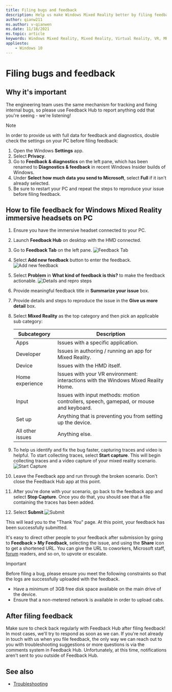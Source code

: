 ```yaml
---
title: Filing bugs and feedback
description: Help us make Windows Mixed Reality better by filing feedback using the correct categories in the Feedback Hub app.
author: qianw211
ms.author: v-qianwen
ms.date: 11/18/2021
ms.topic: article
keywords: Windows Mixed Reality, Mixed Reality, Virtual Reality, VR, MR, Feedback, Feedback Hub, bugs
appliesto:
    - Windows 10
---
```


# Filing bugs and feedback

## Why it's important

The engineering team uses the same mechanism for tracking and fixing internal bugs, so please use Feedback Hub to report anything odd that you're seeing - we're listening!

>[!Note]
>In order to provide us with full data for feedback and diagnostics, double check the settings on your PC before filing feedback: <ol> <li> Open the Windows **Settings** app. </li> <li> Select **Privacy**. </li> <li> Go to **Feedback & diagnostics** on the left pane, which has been renamed to **Diagnostics & feedback** in recent Windows Insider builds of Windows. </li> <li> Under **Select how much data you send to Microsoft**, select **Full** if it isn't already selected. </li> <li> Be sure to restart your PC and repeat the steps to reproduce your issue before filing feedback. </li> <ol>

## How to file feedback for Windows Mixed Reality immersive headsets on PC

1. Ensure you have the immersive headset connected to your PC.
2. Launch **Feedback Hub** on desktop with the HMD connected.
3. Go to **Feedback Tab** on the left pane. ![Feedback Tab](images/feedback1.png) 
4. Select **Add new feedback** button to enter the feedback. ![Add new feedback](images/feedback2.png)
5. Select **Problem** in **What kind of feedback is this?** to make the feedback actionable. ![Details and repro steps](images/feedback3.png)
6. Provide meaningful feedback title in **Summarize your issue** box.
7. Provide details and steps to reproduce the issue in the **Give us more detail** box.
8. Select **Mixed Reality** as the top category and then pick an applicable sub category:

   | Subcategory      | Description                                                                           |
   |------------------|---------------------------------------------------------------------------------------|
   | Apps             | Issues with a specific application.                                                   |
   | Developer        | Issues in authoring / running an app for Mixed Reality.                               |
   | Device           | Issues with the HMD itself.                                                           |
   | Home experience  | Issues with your VR environment: interactions with the Windows Mixed Reality Home.    |
   | Input            | Issues with input methods: motion controllers, speech, gamepad, or mouse and keyboard.|
   | Set up           | Anything that is preventing you from setting up the device.                           |
   | All other issues | Anything else.                                                                        |

9. To help us identify and fix the bug faster, capturing traces and video is helpful. To start collecting traces, select **Start capture**. This will begin collecting traces and a video capture of your mixed reality scenario.![Start Capture](images/feedback4.png)
10. Leave the Feedback app and run through the broken scenario. Don't close the Feedback Hub app at this point.
11. After you're done with your scenario, go back to the feedback app and select **Stop Capture**. Once you do that, you should see that a file containing the traces has been added.
12. Select **Submit**.![Submit](images/feedback5.png)

This will lead you to the "Thank You" page. At this point, your feedback has been successfully submitted.

It's easy to direct other people to your feedback after submission by going to **Feedback > My Feedback**, selecting the issue, and using the **Share** icon to get a shortened URL. You can give the URL to coworkers, Microsoft staff, [forum](https://forums.hololens.com/) readers, and so on, to upvote or escalate.

> [!IMPORTANT]
> Before filing a bug, please ensure you meet the following constraints so that the logs are successfully uploaded with the feedback.
>    * Have a minimum of 3GB free disk space available on the main drive of the device.
>    * Ensure that a non-metered network is available in order to upload cabs.

## After filing feedback

Make sure to check back regularly with Feedback Hub after filing feedback! In most cases, we'll try to respond as soon as we can. If you're not already in touch with us when you file feedback, the only way we can reach out to you with troubleshooting suggestions or more questions is via the comments system in Feedback Hub. Unfortunately, at this time, notifications aren't sent to you outside of Feedback Hub.

## See also

* [Troubleshooting](troubleshooting-windows-mixed-reality.md)